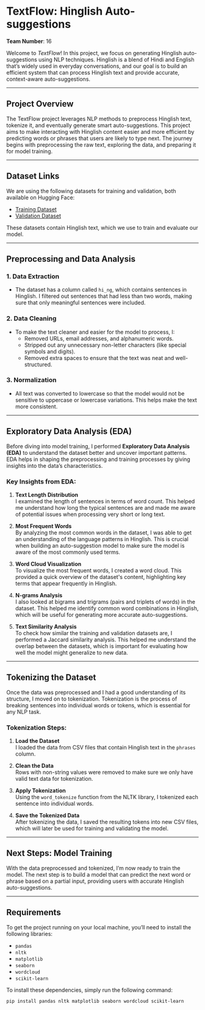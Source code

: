 # TextFlow: Hinglish Auto-suggestions

**Team Number**: 16

Welcome to *TextFlow*! In this project, we focus on generating Hinglish auto-suggestions using NLP techniques. Hinglish is a blend of Hindi and English that’s widely used in everyday conversations, and our goal is to build an efficient system that can process Hinglish text and provide accurate, context-aware auto-suggestions.

---

## Project Overview

The TextFlow project leverages NLP methods to preprocess Hinglish text, tokenize it, and eventually generate smart auto-suggestions. This project aims to make interacting with Hinglish content easier and more efficient by predicting words or phrases that users are likely to type next. The journey begins with preprocessing the raw text, exploring the data, and preparing it for model training.

---

## Dataset Links

We are using the following datasets for training and validation, both available on Hugging Face:

- [Training Dataset](https://huggingface.co/datasets/DanArnin/Hinglish/viewer/default/train)
- [Validation Dataset](https://huggingface.co/datasets/DanArnin/Hinglish/viewer/default/validation)

These datasets contain Hinglish text, which we use to train and evaluate our model.

---

## Preprocessing and Data Analysis

### 1. **Data Extraction**
   - The dataset has a column called `hi_ng`, which contains sentences in Hinglish. I filtered out sentences that had less than two words, making sure that only meaningful sentences were included.

### 2. **Data Cleaning**
   - To make the text cleaner and easier for the model to process, I:
     - Removed URLs, email addresses, and alphanumeric words.
     - Stripped out any unnecessary non-letter characters (like special symbols and digits).
     - Removed extra spaces to ensure that the text was neat and well-structured.

### 3. **Normalization**
   - All text was converted to lowercase so that the model would not be sensitive to uppercase or lowercase variations. This helps make the text more consistent.

---

## Exploratory Data Analysis (EDA)

Before diving into model training, I performed **Exploratory Data Analysis (EDA)** to understand the dataset better and uncover important patterns. EDA helps in shaping the preprocessing and training processes by giving insights into the data’s characteristics.

### Key Insights from EDA:

1. **Text Length Distribution**  
   I examined the length of sentences in terms of word count. This helped me understand how long the typical sentences are and made me aware of potential issues when processing very short or long text.

2. **Most Frequent Words**  
   By analyzing the most common words in the dataset, I was able to get an understanding of the language patterns in Hinglish. This is crucial when building an auto-suggestion model to make sure the model is aware of the most commonly used terms.

3. **Word Cloud Visualization**  
   To visualize the most frequent words, I created a word cloud. This provided a quick overview of the dataset's content, highlighting key terms that appear frequently in Hinglish.

4. **N-grams Analysis**  
   I also looked at bigrams and trigrams (pairs and triplets of words) in the dataset. This helped me identify common word combinations in Hinglish, which will be useful for generating more accurate auto-suggestions.

5. **Text Similarity Analysis**  
   To check how similar the training and validation datasets are, I performed a Jaccard similarity analysis. This helped me understand the overlap between the datasets, which is important for evaluating how well the model might generalize to new data.

---

## Tokenizing the Dataset

Once the data was preprocessed and I had a good understanding of its structure, I moved on to tokenization. Tokenization is the process of breaking sentences into individual words or tokens, which is essential for any NLP task.

### Tokenization Steps:

1. **Load the Dataset**  
   I loaded the data from CSV files that contain Hinglish text in the `phrases` column.

2. **Clean the Data**  
   Rows with non-string values were removed to make sure we only have valid text data for tokenization.

3. **Apply Tokenization**  
   Using the `word_tokenize` function from the NLTK library, I tokenized each sentence into individual words.

4. **Save the Tokenized Data**  
   After tokenizing the data, I saved the resulting tokens into new CSV files, which will later be used for training and validating the model.

---

## Next Steps: Model Training

With the data preprocessed and tokenized, I’m now ready to train the model. The next step is to build a model that can predict the next word or phrase based on a partial input, providing users with accurate Hinglish auto-suggestions.

---

## Requirements

To get the project running on your local machine, you’ll need to install the following libraries:

- `pandas`
- `nltk`
- `matplotlib`
- `seaborn`
- `wordcloud`
- `scikit-learn`

To install these dependencies, simply run the following command:

```bash
pip install pandas nltk matplotlib seaborn wordcloud scikit-learn
